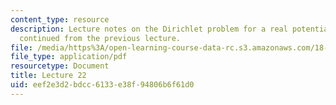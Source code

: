 ```yaml
---
content_type: resource
description: Lecture notes on the Dirichlet problem for a real potential on an interval,
  continued from the previous lecture.
file: /media/https%3A/open-learning-course-data-rc.s3.amazonaws.com/18-102-introduction-to-functional-analysis-spring-2009/eef2e3d2bdcc6133e38f94806b6f61d0_MIT18_102s09_lec22.pdf
file_type: application/pdf
resourcetype: Document
title: Lecture 22
uid: eef2e3d2-bdcc-6133-e38f-94806b6f61d0
---
```

